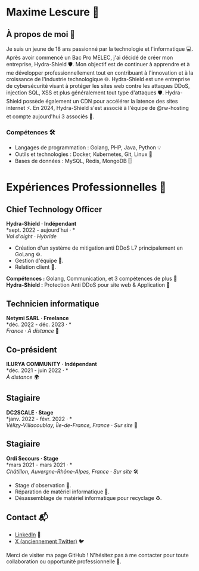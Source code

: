 # Maxime Lescure 🚀

## À propos de moi 🌟

Je suis un jeune de 18 ans passionné par la technologie et l'informatique 💻. Après avoir commencé un Bac Pro MELEC, j'ai décidé de créer mon entreprise, Hydra-Shield 🛡️. Mon objectif est de continuer à apprendre et à me développer professionnellement tout en contribuant à l'innovation et à la croissance de l'industrie technologique 🌐. Hydra-Shield est une entreprise de cybersécurité visant à protéger les sites web contre les attaques DDoS, injection SQL, XSS et plus généralement tout type d'attaques 🛡️. Hydra-Shield possède également un CDN pour accélérer la latence des sites internet ⚡. En 2024, Hydra-Shield s'est associé à l'équipe de @rw-hosting et compte aujourd'hui 3 associés 🤝.

### Compétences 🛠️
- Langages de programmation : Golang, PHP, Java, Python 💡
- Outils et technologies : Docker, Kubernetes, Git, Linux 🔧
- Bases de données : MySQL, Redis, MongoDB 🗄️

# Expériences Professionnelles 💼

## Chief Technology Officer
**Hydra-Shield · Indépendant**  
*sept. 2022 - aujourd’hui · *  
*Val d'oight · Hybride*  
- Création d'un système de mitigation anti DDoS L7 principalement en GoLang ⚙️.
- Gestion d'équipe 👥.
- Relation client 🤝.

**Compétences :** Golang, Communication, et 3 compétences de plus 🌟  
**Hydra-Shield :** Protection Anti DDoS pour site web & Application 🔐

## Technicien informatique
**Netymi SARL · Freelance**  
*déc. 2022 - déc. 2023 · *  
*France · À distance* 🏡

## Co-président
**ILURYA COMMUNITY · Indépendant**  
*déc. 2021 - juin 2022 · *  
*À distance* 🌍

## Stagiaire
**DC2SCALE · Stage**  
*janv. 2022 - févr. 2022 · *  
*Vélizy-Villacoublay, Île-de-France, France · Sur site* 🏢

## Stagiaire
**Ordi Secours · Stage**  
*mars 2021 - mars 2021 · *  
*Châtillon, Auvergne-Rhône-Alpes, France · Sur site* 🛠️  
- Stage d'observation 👀.
- Réparation de matériel informatique 🔧.
- Désassemblage de matériel informatique pour recyclage ♻️.

## Contact 📬

- [LinkedIn](https://www.linkedin.com/in/maxime-lescure/) 🔗
- [X (anciennement Twitter)](https://x.com/FR_MaximeDev) 🐦

Merci de visiter ma page GitHub ! N'hésitez pas à me contacter pour toute collaboration ou opportunité professionnelle 🤗.

